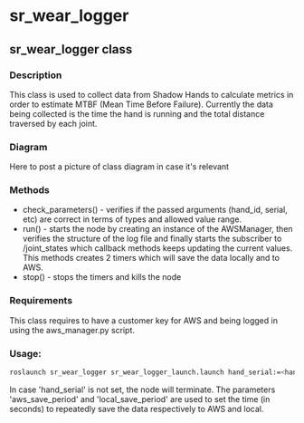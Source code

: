 # sr_wear_logger

## sr_wear_logger class

### Description

This class is used to collect data from Shadow Hands to calculate metrics in order to estimate MTBF (Mean Time Before Failure). Currently the data being collected is the time the hand is running and the total distance traversed by each joint. 

### Diagram 

Here to post a picture of class diagram in case it's relevant

### Methods 

- check_parameters() - verifies if the passed arguments (hand_id, serial, etc) are correct in terms of types and allowed value range.
- run() - starts the node by creating an instance of the AWSManager, then verifies the structure of the log file and finally starts the subscriber to /joint_states which callback methods keeps updating the current values. This methods creates 2 timers which will save the data locally and to AWS.
- stop() - stops the timers and kills the node

### Requirements

This class requires to have a customer key for AWS and being logged in using the aws_manager.py script.

### Usage:

```sh
roslaunch sr_wear_logger sr_wear_logger_launch.launch hand_serial:=<hand_serial> aws_save_period:=<time> local_save_period:=<time>
```
In case 'hand_serial' is not set, the node will terminate. 
The parameters 'aws_save_period' and 'local_save_period' are used to set the time (in seconds) to repeatedly save the data respectively to AWS and local.
